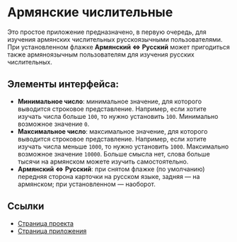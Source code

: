 # Армянские числительные

Это простое приложение предназначено, в первую очередь, для изучения армянских числительных русскоязычными пользователями.
При установленном флажке **Армянский ⇔ Русский** может пригодиться также армяноязычным пользователям для изучения русских числительных.

## Элементы интерфейса:
* **Минимальное число**: минимальное значение, для которого выводится строковое представление.
  Например, если хотите изучать числа больше `100`, то нужно установить `100`.
  Минимально возможное значение `0`.
* **Максимальное число**: максимальное значение, для которого выводится строковое представление.
  Например, если хотите изучать числа меньше `1000`, то нужно установить `1000`.
  Максимально возможное значение `10000`. Больше смысла нет, слова больше тысячи на армянском можете изучить самостоятельно.
* **Армянский ⇔ Русский**: при снятом флажке (по умолчанию) передняя сторона карточки на русском языке, задняя &mdash; на армянском; при установленном &mdash; наоборот.

## Ссылки

* [Страница проекта](https://github.com/AlekseiAdamov/armenian-numerals)
* [Страница приложения](https://alekseiadamov.github.io/armenian-numerals/)
